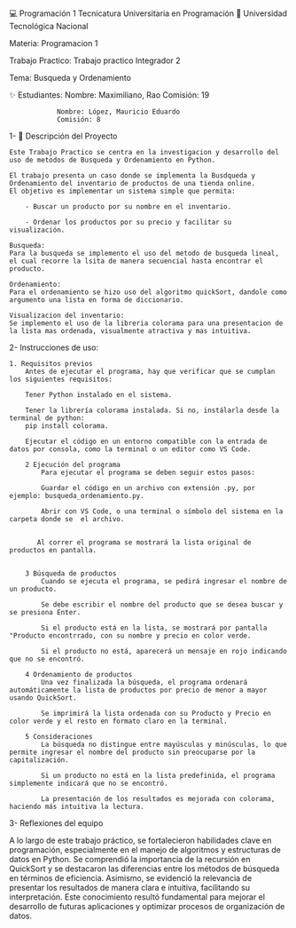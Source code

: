 💻 Programación 1
Tecnicatura Universitaria en Programación
📍 Universidad Tecnológica Nacional

Materia:
        Programacion 1

Trabajo Practico:
                 Trabajo practico Integrador 2

Tema:
     Busqueda y Ordenamiento


✨ Estudiantes:
                Nombre: Maximiliano, Rao
                Comisión: 19     
 
                Nombre: López, Mauricio Eduardo
                Comisión: 8

1- 📂 Descripción del Proyecto

    Este Trabajo Practico se centra en la investigacion y desarrollo del uso de metodos de Busqueda y Ordenamiento en Python. 

    El trabajo presenta un caso donde se implementa la Busdqueda y Ordenamiento del inventario de productos de una tienda online.
    El objetivo es implementar un sistema simple que permita: 

        - Buscar un producto por su nombre en el inventario. 

        - Ordenar los productos por su precio y facilitar su visualización. 

    Busqueda:
    Para la busqueda se implemento el uso del metodo de busqueda lineal, el cual recorre la lsita de manera secuencial hasta encontrar el producto.

    Ordenamiento:
    Para el ordenamiento se hizo uso del algoritmo quickSort, dandole como argumento una lista en forma de diccionario.

    Visualizacion del inventario:
    Se implemento el uso de la libreria colorama para una presentacion de la lista mas ordenada, visualmente atractiva y mas intuitiva.
    
    
2- Instrucciones de uso:

    1. Requisitos previos
        Antes de ejecutar el programa, hay que verificar que se cumplan los siguientes requisitos:

        Tener Python instalado en el sistema.

        Tener la librería colorama instalada. Si no, instálarla desde la terminal de python:
        pip install colorama.

        Ejecutar el código en un entorno compatible con la entrada de datos por consola, como la terminal o un editor como VS Code.

        2 Ejecución del programa
            Para ejecutar el programa se deben seguir estos pasos:

            Guardar el código en un archivo con extensión .py, por ejemplo: busqueda_ordenamiento.py.

            Abrir con VS Code, o una terminal o símbolo del sistema en la carpeta donde se  el archivo.

            
           Al correr el programa se mostrará la lista original de productos en pantalla.
           

        3 Búsqueda de productos
            Cuando se ejecuta el programa, se pedirá ingresar el nombre de un producto.

            Se debe escribir el nombre del producto que se desea buscar y se presiona Enter.

            Si el producto está en la lista, se mostrará por pantalla "Producto encontrrado, con su nombre y precio en color verde.

            Si el producto no está, aparecerá un mensaje en rojo indicando que no se encontró.

        4 Ordenamiento de productos
            Una vez finalizada la búsqueda, el programa ordenará automáticamente la lista de productos por precio de menor a mayor usando QuickSort.

            Se imprimirá la lista ordenada con su Producto y Precio en color verde y el resto en formato claro en la terminal.

        5 Consideraciones
            La búsqueda no distingue entre mayúsculas y minúsculas, lo que permite ingresar el nombre del producto sin preocuparse por la capitalización.

            Si un producto no está en la lista predefinida, el programa simplemente indicará que no se encontró.

            La presentación de los resultados es mejorada con colorama, haciendo más intuitiva la lectura.

3- Reflexiones del equipo
    
   A lo largo de este trabajo práctico, se fortalecieron habilidades clave en programación, especialmente en el manejo de algoritmos y estructuras de datos en Python. Se comprendió la importancia de la recursión en QuickSort y se destacaron las diferencias entre los métodos de búsqueda en términos de eficiencia. Asimismo, se evidenció la relevancia de presentar los resultados de manera clara e intuitiva, facilitando su interpretación. Este conocimiento resultó fundamental para mejorar el desarrollo de futuras aplicaciones y optimizar procesos de organización de datos.      
    
    
    
    
 